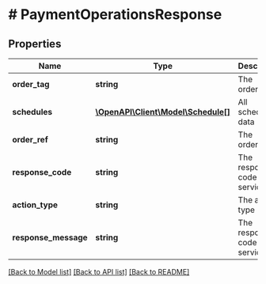 # # PaymentOperationsResponse

## Properties

Name | Type | Description | Notes
------------ | ------------- | ------------- | -------------
**order_tag** | **string** | The orderTag | [optional] 
**schedules** | [**\OpenAPI\Client\Model\Schedule[]**](Schedule.md) | All schedules data | [optional] 
**order_ref** | **string** | The orderRef | [optional] 
**response_code** | **string** | The response code of the service | [optional] 
**action_type** | **string** | The action type | [optional] 
**response_message** | **string** | The response code of the service | [optional] 

[[Back to Model list]](../../README.md#documentation-for-models) [[Back to API list]](../../README.md#documentation-for-api-endpoints) [[Back to README]](../../README.md)


